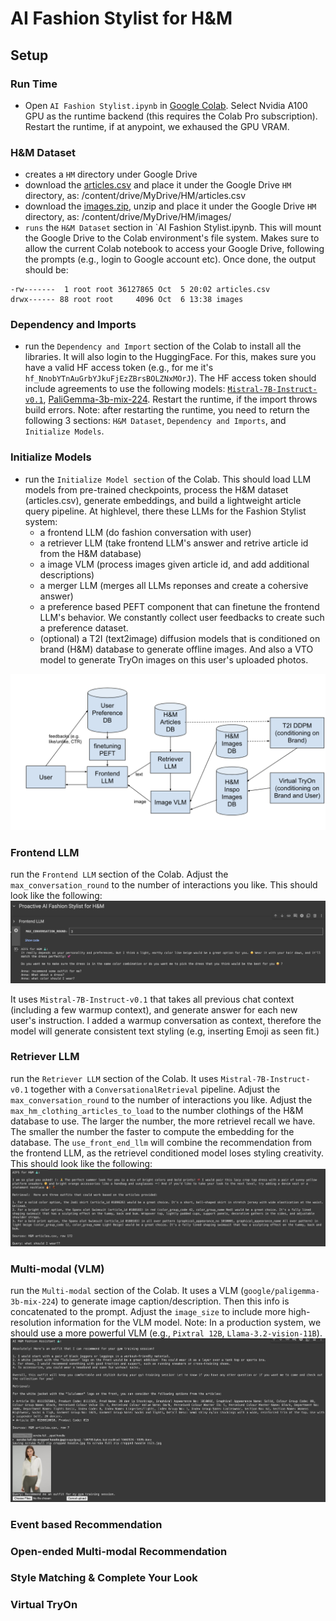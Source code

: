 # AI Fashion Stylist for H&M

## Setup

### Run Time
* Open `AI Fashion Stylist.ipynb` in [Google Colab](https://colab.research.google.com/). Select Nvidia A100 GPU as the runtime backend (this requires the Colab Pro subscription). Restart the runtime, if at anypoint, we exhaused the GPU VRAM.

### H&M Dataset
* creates a `HM` directory under Google Drive 
* download the [articles.csv](https://www.kaggle.com/competitions/h-and-m-personalized-fashion-recommendations/data?select=articles.csv) and place it under the Google Drive `HM` directory, as: /content/drive/MyDrive/HM/articles.csv
* download the [images.zip](https://www.kaggle.com/competitions/h-and-m-personalized-fashion-recommendations/data?select=images), unzip and place it under the Google Drive `HM` directory, as: /content/drive/MyDrive/HM/images/
* `runs` the `H&M Dataset` section in `AI Fashion Stylist.ipynb. This will mount the Google Drive to the Colab environment's file system. Makes sure to allow the current Colab notebook to access your Google Drive, following the prompts (e.g., login to Google account etc). Once done, the output should be:
```
-rw-------  1 root root 36127865 Oct  5 20:02 articles.csv
drwx------ 88 root root     4096 Oct  6 13:38 images
```

### Dependency and Imports
* run the `Dependency and Import` section of the Colab to install all the libraries. It will also login to the HuggingFace. For this, makes sure you have a valid HF access token (e.g., for me it's `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`). The HF access token should include agreements to use the following models: [`Mistral-7B-Instruct-v0.1`](https://huggingface.co/mistralai/Mistral-7B-Instruct-v0.1), [PaliGemma-3b-mix-224](https://huggingface.co/google/paligemma-3b-mix-224). Restart the runtime, if the import throws build errors. Note: after restarting the runtime, you need to return the following 3 sections: `H&M Dataset`, `Dependency and Imports`, and `Initialize Models`.


### Initialize Models
* run the `Initialize Model section` of the Colab. This should load LLM models from pre-trained checkpoints, process the H&M dataset (articles.csv), generate embeddings, and build a lightweight article query pipeline. At highlevel, there these LLMs for the Fashion Stylist system:
  - a frontend LLM (do fashion conversation with user) 
  - a retriever LLM (take frontend LLM's answer and retrive article id from the H&M database)
  - a image VLM (process images given article id, and add additional descriptions)
  - a merger LLM (merges all LLMs reponses and create a cohersive answer)
  - a preference based PEFT component that can finetune the frontend LLM's behavior. We constantly collect user feedbacks to create such a preference dataset.
  - (optional) a T2I (text2image) diffusion models that is conditioned on brand (H&M) database to generate offline images. And also a VTO model to generate TryOn images on this user's uploaded photos.

![arch](./arch_v2.png)

### Frontend LLM

run the `Frontend LLM` section of the Colab. Adjust the `max_conversation_round` to the number of interactions you like. This should look like the following:
![frontend LLM2](./frontend%20LLM2.png)

It uses `Mistral-7B-Instruct-v0.1` that takes all previous chat context (including a few warmup context), and generate answer for each new user's instruction. I added a warmup conversation as context, therefore the model will generate consistent text styling (e.g, inserting Emoji as seen fit.)

### Retriever LLM
run the `Retriever LLM` section of the Colab. It uses `Mistral-7B-Instruct-v0.1` together with a `ConversationalRetrieval` pipeline. Adjust the `max_conversation_round` to the number of interactions you like. Adjust the `max_hm_clothing_articles_to_load` to the number clothings of the H&M database to use. The larger the number, the more retrievel recall we have. The smaller the number the faster to compute the embedding for the database. The `use_front_end_llm` will combine the recommendation from the frontend LLM, as the retrievel conditioned model loses styling creativity. This should look like the following:
![retrieval LLM2](./retrieval3.png)

### Multi-modal (VLM)
run the `Multi-modal` section of the Colab. It uses a VLM (`google/paligemma-3b-mix-224`) to generate image caption/description. Then this info is concatenated to the prompt. Adjust the `image_size` to include more high-resolution information for the VLM model. Note: In a production system, we should use a more powerful VLM (e.g., `Pixtral 12B`, `Llama-3.2-vision-11B`).
![VLM](./vlm2.png)

### Event based Recommendation

### Open-ended Multi-modal Recommendation
 
### Style Matching & Complete Your Look

### Virtual TryOn